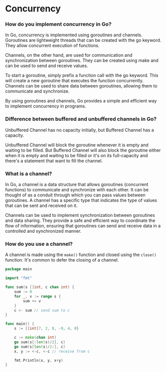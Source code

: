 # Concurrency

### How do you implement concurrency in Go?

In Go, concurrency is implemented using goroutines and channels. Goroutines are lightweight threads that can be created with the go keyword. They allow concurrent execution of functions.

Channels, on the other hand, are used for communication and synchronization between goroutines. They can be created using make and can be used to send and receive values.

To start a goroutine, simply prefix a function call with the go keyword. This will create a new goroutine that executes the function concurrently. Channels can be used to share data between goroutines, allowing them to communicate and synchronize.

By using goroutines and channels, Go provides a simple and efficient way to implement concurrency in programs.

### Difference between buffered and unbuffered channels in Go?

Unbuffered Channel has no capacity initially, but Buffered Channel has a capacity.

Unbuffered Channel will block the goroutine whenever it is empty and waiting to be filled. But Buffered Channel will also block the goroutine either when it is empty and waiting to be filled or it's on its full-capacity and there's a statement that want to fill the channel.

### What is a channel?

In Go, a channel is a data structure that allows goroutines (concurrent functions) to communicate and synchronize with each other. It can be thought of as a conduit through which you can pass values between goroutines. A channel has a specific type that indicates the type of values that can be sent and received on it.

Channels can be used to implement synchronization between goroutines and data sharing. They provide a safe and efficient way to coordinate the flow of information, ensuring that goroutines can send and receive data in a controlled and synchronized manner.

### How do you use a channel?

A channel is made using the `make()` function and closed using the `close()` function. It's common to defer the closing of a channel.
```go
package main

import "fmt"

func sum(s []int, c chan int) {
	sum := 0
	for _, v := range s {
		sum += v
	}
	c <- sum // send sum to c
}

func main() {
	s := []int{7, 2, 8, -9, 4, 0}

	c := make(chan int)
	go sum(s[:len(s)/2], c)
	go sum(s[len(s)/2:], c)
	x, y := <-c, <-c // receive from c

	fmt.Println(x, y, x+y)
}
```

